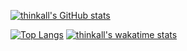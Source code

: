 [![thinkall's GitHub stats](https://github-readme-stats-git-masterrstaa-rickstaa.vercel.app/api?username=thinkall&show_icons=true)](https://github.com/anuraghazra/github-readme-stats)

[![Top Langs](https://github-readme-stats-git-masterrstaa-rickstaa.vercel.app/api/top-langs/?username=thinkall&layout=donut-vertical)](https://github.com/anuraghazra/github-readme-stats)
[![thinkall's wakatime stats](https://github-readme-stats.vercel.app/api/wakatime?username=thinkall&range=last_year&langs_count=10)](https://github.com/anuraghazra/github-readme-stats)
